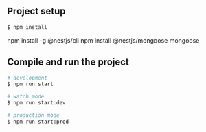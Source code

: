 ## Project setup

```bash
$ npm install
```
npm install -g @nestjs/cli
npm install @nestjs/mongoose mongoose

## Compile and run the project

```bash
# development
$ npm run start

# watch mode
$ npm run start:dev

# production mode
$ npm run start:prod
```


